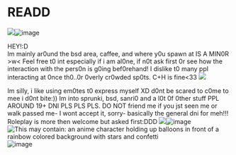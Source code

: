 # READD
<img src="https://64.media.tumblr.com/6a5f31a00ea2dc1275e015cd49ee4736/612281d0746782a2-98/s1280x1920/be476af1fef6cd1aadf17a9110ec5f29f1bc14cd.pnj"/>![image](https://github.com/user-attachments/assets/95f202f2-350b-4dc6-9486-287c87a247b6)

HEY!:D  
Im mainly ar0und the bsd area, caffee, and where y0u spawn at IS A MIN0R >w< Feel free t0 int especially if i am al0ne, if n0t ask first 0r see how the 
interaction with the pers0n is g0ing bef0rehand! I dislike t0 many ppl interacting at 0nce th0..0r 0verly cr0wded sp0ts. C+H is fine<33
<img src="https://64.media.tumblr.com/238d49185ccbf5b85fc6fb2ad95c73b4/459d61667353a099-e0/s500x750/663e4468ee22cb18e64c84e2faab5d4f5d7ea2d2.pnj"/>

 Im silly, i like using em0tes t0 express myself XD d0nt be scared to c0me to mee i d0nt bite:)) Im into sprunki, bsd, sanri0 and a l0t 0f 0ther stuff PPL AROUND 19+ DNI PLS PLS PLS. DO NOT friend me if you jst seen me or walk passed me- I wont accept it, sorry- basically the general dni for meh!!! Roleplay is more then welcome but asked first:DDD <img src="https://64.media.tumblr.com/e9a3838930bb259df45e5ef3ac17b1c5/d6a3d52be54bb3a2-38/s250x400/e078892eeaeb358129b4ad6c714727be5a6fc8d5.gifv"/>![image](https://github.com/user-attachments/assets/b8cd3206-231a-4e95-b40a-adfabb87a369)
<img src="https://i.pinimg.com/474x/05/9a/36/059a36a7802aba32474c0d5dfcabb591.jpg" alt="This may contain: an anime character holding up balloons in front of a rainbow colored background with stars and confetti"/>![image](https://github.com/user-attachments/assets/48229dbc-5440-408e-92e2-c4df564721f7)
